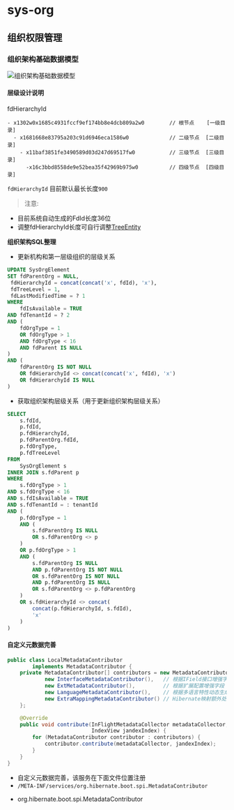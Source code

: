 # sys-org 
## 组织权限管理

### 组织架构基础数据模型
![组织架构基础数据模型](https://images.gitee.com/uploads/images/2019/1230/173721_27c0e789_1468963.png "组织架构基础模型.png")

#### 层级设计说明
fdHierarchyId 

```less
- x1302w0x1685c4931fccf9ef174bb8e4dcb809a2w0        // 根节点    [一级目录]
  - x1681668e83795a203c91d6946eca1586w0             // 二级节点  [二级目录]
    - x11baf3851fe3490589d03d247d69517fw0           // 三级节点  [三级目录]
      -x16c3bbd8558de9e52bea35f42969b975w0          // 四级节点  [四级目录]
```

``fdHierarchyId`` 目前默认最长长度`900`
 
> 注意:

- 目前系统自动生成的FdId长度36位
- 调整fdHierarchyId长度可自行调整[TreeEntity](https://gitee.com/ibyte/M-Pass/blob/master/common/common-core/src/main/java/com/ibyte/common/core/entity/TreeEntity.java)

**组织架构SQL整理**
- 更新机构和第一层级组织的层级关系
```sql
UPDATE SysOrgElement
SET fdParentOrg = NULL,
 fdHierarchyId = concat(concat('x', fdId), 'x'),
 fdTreeLevel = 1,
 fdLastModifiedTime = ? 1
WHERE
	fdIsAvailable = TRUE
AND fdTenantId = ? 2
AND (
	fdOrgType = 1
	OR fdOrgType > 1
	AND fdOrgType < 16
	AND fdParent IS NULL
)
AND (
	fdParentOrg IS NOT NULL
	OR fdHierarchyId <> concat(concat('x', fdId), 'x')
	OR fdHierarchyId IS NULL
)
```
- 获取组织架构层级关系（用于更新组织架构层级关系）
```sql
SELECT
	s.fdId,
	p.fdId,
	p.fdHierarchyId,
	p.fdParentOrg.fdId,
	p.fdOrgType,
	p.fdTreeLevel
FROM
	SysOrgElement s
INNER JOIN s.fdParent p
WHERE
	s.fdOrgType > 1
AND s.fdOrgType < 16
AND s.fdIsAvailable = TRUE
AND s.fdTenantId = : tenantId
AND (
	p.fdOrgType = 1
	AND (
		s.fdParentOrg IS NULL
		OR s.fdParentOrg <> p
	)
	OR p.fdOrgType > 1
	AND (
		s.fdParentOrg IS NULL
		AND p.fdParentOrg IS NOT NULL
		OR s.fdParentOrg IS NOT NULL
		AND p.fdParentOrg IS NULL
		OR s.fdParentOrg <> p.fdParentOrg
	)
	OR s.fdHierarchyId <> concat(
		concat(p.fdHierarchyId, s.fdId),
		'x'
	)
)
```

#### 自定义元数据完善
```java
public class LocalMetadataContributor
        implements MetadataContributor {
    private MetadataContributor[] contributors = new MetadataContributor[]{
            new InterfaceMetadataContributor(),   // 根据IField接口增强字段
            new ExtMetadataContributor(),         // 根据扩展配置增强字段
            new LanguageMetadataContributor(),    // 根据多语言特性动态生成多语言字段
            new ExtraMappingMetadataContributor() // Hibernate映射额外处理
    };

    @Override
    public void contribute(InFlightMetadataCollector metadataCollector,
                           IndexView jandexIndex) {
        for (MetadataContributor contributor : contributors) {
            contributor.contribute(metadataCollector, jandexIndex);
        }
    }
}
```
 * 自定义元数据完善，该服务在下面文件位置注册
 * ``/META-INF/services/org.hibernate.boot.spi.MetadataContributor``
 
- org.hibernate.boot.spi.MetadataContributor
